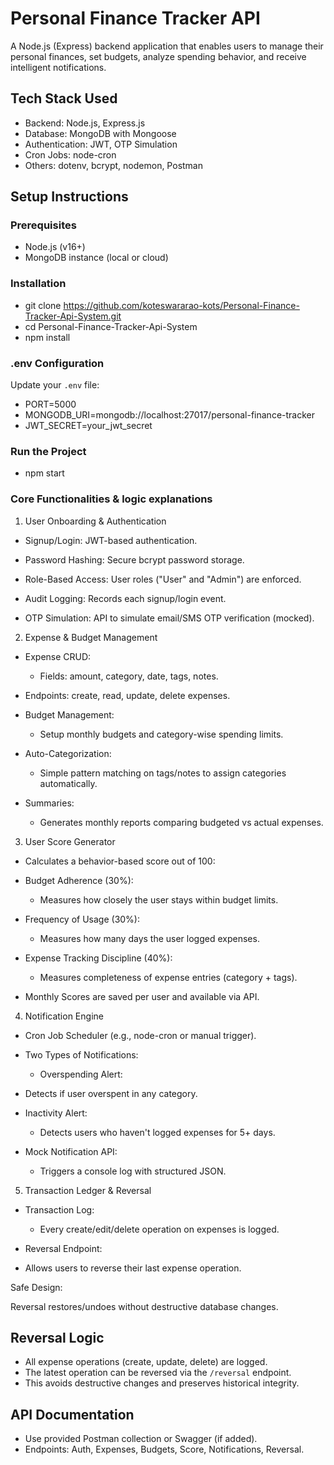 # Personal Finance Tracker API

A Node.js (Express) backend application that enables users to manage their personal finances, set budgets, analyze spending behavior, and receive intelligent notifications.

## Tech Stack Used

- Backend: Node.js, Express.js
- Database: MongoDB with Mongoose
- Authentication: JWT, OTP Simulation
- Cron Jobs: node-cron
- Others: dotenv, bcrypt, nodemon, Postman

## Setup Instructions

### Prerequisites

- Node.js (v16+)
- MongoDB instance (local or cloud)

### Installation

- git clone https://github.com/koteswararao-kots/Personal-Finance-Tracker-Api-System.git
- cd Personal-Finance-Tracker-Api-System
- npm install

### .env Configuration

Update your `.env` file:

- PORT=5000
- MONGODB_URI=mongodb://localhost:27017/personal-finance-tracker
- JWT_SECRET=your_jwt_secret

### Run the Project

- npm start


### Core Functionalities & logic explanations

1. User Onboarding & Authentication

- Signup/Login: JWT-based authentication.

- Password Hashing: Secure bcrypt password storage.

- Role-Based Access: User roles ("User" and "Admin") are enforced.

- Audit Logging: Records each signup/login event.

- OTP Simulation: API to simulate email/SMS OTP verification (mocked).

2. Expense & Budget Management

- Expense CRUD:

  - Fields: amount, category, date, tags, notes.

- Endpoints: create, read, update, delete expenses.

- Budget Management:

  - Setup monthly budgets and category-wise spending limits.

- Auto-Categorization:

  - Simple pattern matching on tags/notes to assign categories automatically.

- Summaries:

  - Generates monthly reports comparing budgeted vs actual expenses.

3. User Score Generator

- Calculates a behavior-based score out of 100:

- Budget Adherence (30%):

  - Measures how closely the user stays within budget limits.

- Frequency of Usage (30%):

  - Measures how many days the user logged expenses.

- Expense Tracking Discipline (40%):

  - Measures completeness of expense entries (category + tags).

- Monthly Scores are saved per user and available via API.

4. Notification Engine

- Cron Job Scheduler (e.g., node-cron or manual trigger).

- Two Types of Notifications:

  - Overspending Alert:

- Detects if user overspent in any category.

- Inactivity Alert:

  - Detects users who haven't logged expenses for 5+ days.

- Mock Notification API:

  - Triggers a console log with structured JSON.

5. Transaction Ledger & Reversal

- Transaction Log:

  - Every create/edit/delete operation on expenses is logged.

- Reversal Endpoint:

- Allows users to reverse their last expense operation.

Safe Design:

Reversal restores/undoes without destructive database changes.

## Reversal Logic

- All expense operations (create, update, delete) are logged.
- The latest operation can be reversed via the `/reversal` endpoint.
- This avoids destructive changes and preserves historical integrity.

## API Documentation

- Use provided Postman collection or Swagger (if added).
- Endpoints: Auth, Expenses, Budgets, Score, Notifications, Reversal.

